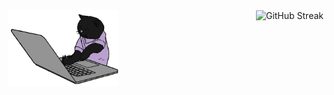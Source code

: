 
<!-- ### Hi there 👋-->
<div>
    <img align="left" src="https://github.com/heartyang520/HeartYang.github.io/blob/main/share/hacker_a.gif?raw=true.gif" width="35%">
    <a href="https://git.io/streak-stats"><img align="right" src="https://streak-stats.demolab.com?user=NoyeArk&theme=github-dark" alt="GitHub Streak" /></a>
</div>

<!-- <img src="https://github.com/heartyang520/HeartYang.github.io/blob/main/share/paomaxian.gif?raw=true" height="20" width="100%"> -->
<!--
**NoyeArk/NoyeArk** is a ✨ _special_ ✨ repository because its `README.md` (this file) appears on your GitHub profile.

Here are some ideas to get you started:

- 🔭 I’m currently working on ...
- 🌱 I’m currently learning ...
- 👯 I’m looking to collaborate on ...
- 🤔 I’m looking for help with ...
- 💬 Ask me about ...
- 📫 How to reach me: ...
- 😄 Pronouns: ...
- ⚡ Fun fact: ...
-->
